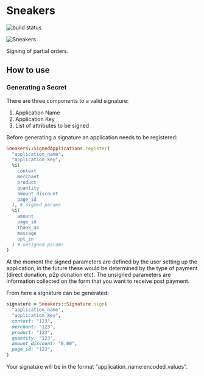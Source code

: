 # Sneakers

![build status](https://travis-ci.org/everydayhero/sneakers.svg?branch=master)

![Sneakers](http://upload.wikimedia.org/wikipedia/en/a/aa/Sneakersmovie.jpg)

Signing of partial orders.

## How to use

### Generating a Secret

There are three components to a valid signature:

1. Application Name
2. Application Key
3. List of attributes to be signed

Before generating a signature an application needs to be registered:

``` ruby
Sneakers::SignedApplications.register(
  "application_name",
  "application_key",
  %i(
    context
    merchant
    product
    quantity
    amount_discount
    page_id
  ), # signed params
  %i(
    amount
    page_id
    thank_as
    message
    opt_in
  ) # unsigned params
)
```

At the moment the signed parameters are defined by the user setting up the
application, in the future these would be determined by the type of payment
(direct donation, p2p donation etc). The unsigned parameters are information
collected on the form that you want to receive post payment.

From here a signature can be generated:

``` ruby
signature = Sneakers::Signature.sign(
  "application_name",
  "application_key",
  context: "123",
  merchant: "123",
  product: "123",
  quantity: "123",
  amount_discount: "0.00",
  page_id: "123",
)
```

Your signature will be in the format "application_name:encoded_values".
